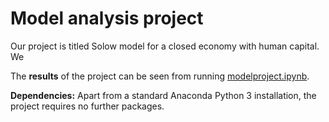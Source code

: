 # Model analysis project

Our project is titled Solow model for a closed economy with human capital. We 

The **results** of the project can be seen from running [modelproject.ipynb](modelproject.ipynb).

**Dependencies:** Apart from a standard Anaconda Python 3 installation, the project requires no further packages.